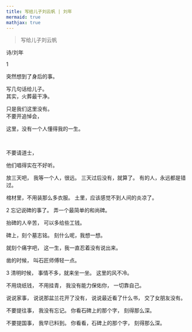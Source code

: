 ```yaml
---
title: 写给儿子刘云帆 | 刘年
mermaid: true
mathjax: true
---
```


> 写给儿子刘云帆

诗/刘年

1

突然想到了身后的事。

写几句话给儿子。
<br />
其实，火葬最干净。

只是我们这里没有。
<br />
不要开追悼会，

这里，没有一个人懂得我的一生。

<br />

不要请道士，

他们唱得实在不好听。

放三天吧，
我等一个人，很远。
三天过后没有，就算了。
有的人，永远都是错过。

棺材里，不用装那么多衣服。
土里，应该感觉不到人间的炎凉了。

2
忘记说碑的事了。
弄一个最简单的和尚碑。

抬碑的人辛苦，
可以多给些工钱。

碑上，刻个墓志铭。
刻什么呢，我想一想。

就刻个痛字吧，
这一生，我一直忍着没有说出来。

凿的时候，
叫石匠师傅轻一点。

3
清明时候，
事情不多，就来坐一坐。
这里的风不冷。

不用烧纸钱，
不用挂青，
我没有能力保佑你，
一切靠自己。

说说家事，
说说那盆兰花开了没有，
说说最近看了什么书，
交了女朋友没有。

不要提往事，
我没有忘记。
你看石碑上的那个字，
刻得那么深。

不要提国事，
我早已料到。
你看看，石碑上的那个字，
刻得那么深。
